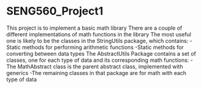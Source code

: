 # SENG560_Project1
This project is to implement a basic math library
There are a couple of different implementations of math functions in the library
The most useful one is likely to be the classes in the StringUtils package, which contains:
  -Static methods for performing arithmetic functions
  -Static methods for converting between data types
The AbstractUtils Package contains a set of classes, one for each type of data and its corresponding math functions:
  -The MathAbstract class is the parent abstract class, implemented with generics
  -The remaining classes in that package are for math with each type of data

